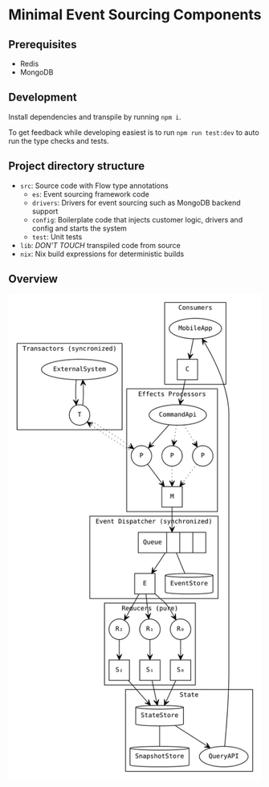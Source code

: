 # Minimal Event Sourcing Components

## Prerequisites

- Redis
- MongoDB

## Development

Install dependencies and transpile by running `npm i`.

To get feedback while developing easiest is to run `npm run test:dev` to auto run
the type checks and tests.

## Project directory structure

- `src`: Source code with Flow type annotations
  - `es`: Event sourcing framework code
  - `drivers`: Drivers for event sourcing such as MongoDB backend support
  - `config`: Boilerplate code that injects customer logic, drivers and config
     and starts the system
  - `test`: Unit tests
- `lib`: *DON'T TOUCH* transpiled code from source
- `nix`: Nix build expressions for deterministic builds

## Overview

![Flow diagram](./arch.svg)
